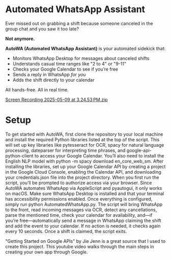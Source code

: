 # Automated WhatsApp Assistant

Ever missed out on grabbing a shift because someone canceled in the group chat and you saw it too late?  

**Not anymore.**

**AutoWA (Automated WhatsApp Assistant)** is your automated sidekick that:
-  Monitors WhatsApp Desktop for messages about canceled shifts  
-  Understands casual time ranges like "2 to 4" or "9-11"  
-  Checks your Google Calendar to see if you’re free  
-  Sends a reply in WhatsApp *for you*  
-  Adds the shift directly to your calendar

All hands-free. All in real time.

[Screen Recording 2025-05-09 at 3.24.53 PM.zip](https://github.com/user-attachments/files/20127953/Screen.Recording.2025-05-09.at.3.24.53.PM.zip)

# Setup 

To get started with AutoWA, first clone the repository to your local machine and install the required Python libraries listed at the top of the script. This will set up key libraries like pytesseract for OCR, spacy for natural language processing, dateparser for interpreting time phrases, and google-api-python-client to access your Google Calendar. You’ll also need to install the English NLP model with python -m spacy download en_core_web_sm. After installing the libraries, set up your Google Calendar API by creating a project in the Google Cloud Console, enabling the Calendar API, and downloading your credentials.json file into the project directory. When you first run the script, you’ll be prompted to authorize access via your browser. Since AutoWA automates WhatsApp via AppleScript and pyautogui, it only works on macOS. Make sure WhatsApp Desktop is installed and that your terminal has accessibility permissions enabled. Once everything is configured, simply run python AutomatedWhatsApp.py. The script will bring WhatsApp to the front, read incoming messages via OCR, detect any cancellations, parse the mentioned time, check your calendar for availability, and—if you’re free—automatically send a message in WhatsApp claiming the shift and add the event to your calendar. If no action is needed, it checks again every 10 seconds. Once a shift is claimed, the script exits.

"Getting Started on Google APIs" by Jie Jenn is a great source that I used to create this project. This youtube video walks through the main steps in creating your own app through Google.  
